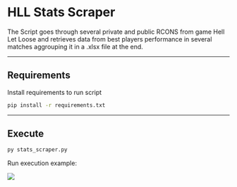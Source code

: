 # HLL Stats Scraper

The Script goes through several private and public RCONS from game Hell Let Loose
and retrieves data from best players performance in several matches aggrouping it 
in a .xlsx file at the end.

---

## Requirements

Install requirements to run script

```sh
pip install -r requirements.txt
```
---

## Execute

```sh
py stats_scraper.py
```
Run execution example:

![](https://i.imgur.com/6fiXlzF.png)
